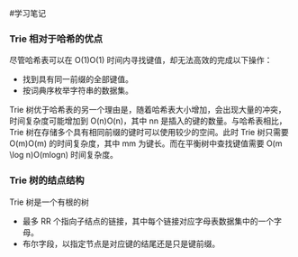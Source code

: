 #学习笔记
### Trie 相对于哈希的优点
 尽管哈希表可以在 O(1)O(1) 时间内寻找键值，却无法高效的完成以下操作：
  - 找到具有同一前缀的全部键值。
  - 按词典序枚举字符串的数据集。 
  
 Trie 树优于哈希表的另一个理由是，随着哈希表大小增加，会出现大量的冲突，时间复杂度可能增加到 O(n)O(n)，其中 nn 是插入的键的数量。与哈希表相比，Trie 树在存储多个具有相同前缀的键时可以使用较少的空间。此时 Trie 树只需要 O(m)O(m) 的时间复杂度，其中 mm 为键长。而在平衡树中查找键值需要 O(m \log n)O(mlogn) 时间复杂度。
    
### Trie 树的结点结构
Trie 树是一个有根的树
- 最多 RR 个指向子结点的链接，其中每个链接对应字母表数据集中的一个字母。
- 布尔字段，以指定节点是对应键的结尾还是只是键前缀。
